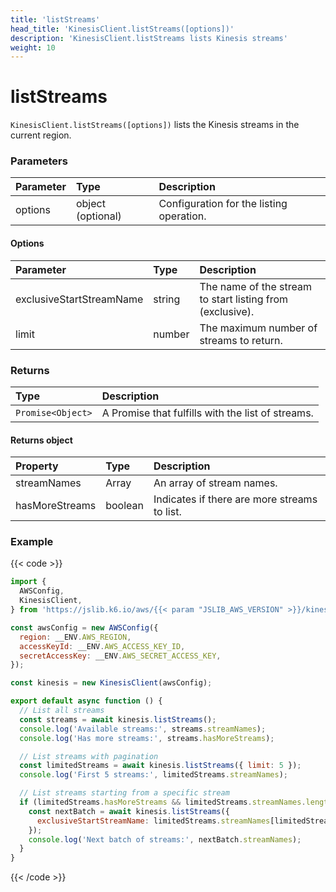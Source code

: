 ```yaml
---
title: 'listStreams'
head_title: 'KinesisClient.listStreams([options])'
description: 'KinesisClient.listStreams lists Kinesis streams'
weight: 10
---
```


# listStreams

`KinesisClient.listStreams([options])` lists the Kinesis streams in the current region.

### Parameters

| Parameter | Type   | Description                                       |
| :-------- | :----- | :------------------------------------------------ |
| options   | object (optional) | Configuration for the listing operation. |

#### Options

| Parameter                | Type   | Description                                               |
| :----------------------- | :----- | :-------------------------------------------------------- |
| exclusiveStartStreamName | string | The name of the stream to start listing from (exclusive). |
| limit                    | number | The maximum number of streams to return.                  |

### Returns

| Type              | Description                                       |
| :---------------- | :------------------------------------------------ |
| `Promise<Object>` | A Promise that fulfills with the list of streams. |

#### Returns object

| Property       | Type          | Description                                  |
| :------------- | :------------ | :------------------------------------------- |
| streamNames    | Array<string> | An array of stream names.                    |
| hasMoreStreams | boolean       | Indicates if there are more streams to list. |

### Example

{{< code >}}

<!-- md-k6:skip -->

```javascript
import {
  AWSConfig,
  KinesisClient,
} from 'https://jslib.k6.io/aws/{{< param "JSLIB_AWS_VERSION" >}}/kinesis.js';

const awsConfig = new AWSConfig({
  region: __ENV.AWS_REGION,
  accessKeyId: __ENV.AWS_ACCESS_KEY_ID,
  secretAccessKey: __ENV.AWS_SECRET_ACCESS_KEY,
});

const kinesis = new KinesisClient(awsConfig);

export default async function () {
  // List all streams
  const streams = await kinesis.listStreams();
  console.log('Available streams:', streams.streamNames);
  console.log('Has more streams:', streams.hasMoreStreams);

  // List streams with pagination
  const limitedStreams = await kinesis.listStreams({ limit: 5 });
  console.log('First 5 streams:', limitedStreams.streamNames);

  // List streams starting from a specific stream
  if (limitedStreams.hasMoreStreams && limitedStreams.streamNames.length > 0) {
    const nextBatch = await kinesis.listStreams({
      exclusiveStartStreamName: limitedStreams.streamNames[limitedStreams.streamNames.length - 1],
    });
    console.log('Next batch of streams:', nextBatch.streamNames);
  }
}
```

{{< /code >}}
